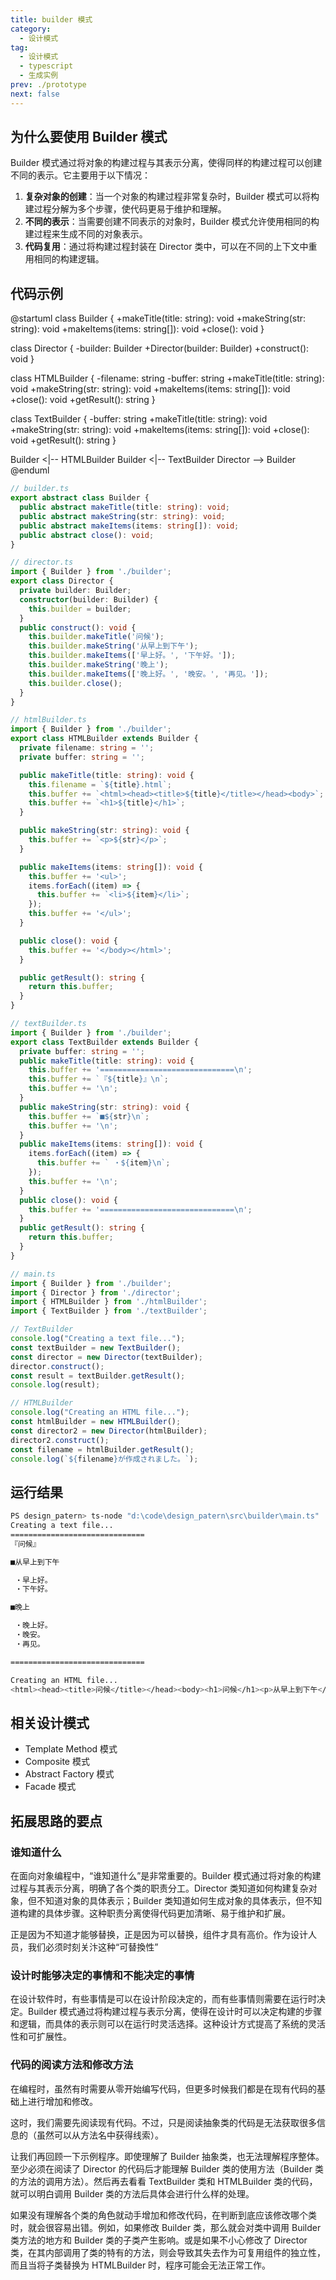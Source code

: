 ```yaml
---
title: builder 模式
category:
  - 设计模式
tag:
  - 设计模式
  - typescript
  - 生成实例
prev: ./prototype
next: false
---
```


## 为什么要使用 Builder 模式

Builder 模式通过将对象的构建过程与其表示分离，使得同样的构建过程可以创建不同的表示。它主要用于以下情况：

1. **复杂对象的创建**：当一个对象的构建过程非常复杂时，Builder 模式可以将构建过程分解为多个步骤，使代码更易于维护和理解。
2. **不同的表示**：当需要创建不同表示的对象时，Builder 模式允许使用相同的构建过程来生成不同的对象表示。
3. **代码复用**：通过将构建过程封装在 Director 类中，可以在不同的上下文中重用相同的构建逻辑。

## 代码示例
@startuml
class Builder {
  +makeTitle(title: string): void
  +makeString(str: string): void
  +makeItems(items: string[]): void
  +close(): void
}

class Director {
  -builder: Builder
  +Director(builder: Builder)
  +construct(): void
}

class HTMLBuilder {
  -filename: string
  -buffer: string
  +makeTitle(title: string): void
  +makeString(str: string): void
  +makeItems(items: string[]): void
  +close(): void
  +getResult(): string
}

class TextBuilder {
  -buffer: string
  +makeTitle(title: string): void
  +makeString(str: string): void
  +makeItems(items: string[]): void
  +close(): void
  +getResult(): string
}

Builder <|-- HTMLBuilder
Builder <|-- TextBuilder
Director --> Builder
@enduml

```ts
// builder.ts
export abstract class Builder {
  public abstract makeTitle(title: string): void;
  public abstract makeString(str: string): void;
  public abstract makeItems(items: string[]): void;
  public abstract close(): void;
}

// director.ts
import { Builder } from './builder';
export class Director {
  private builder: Builder;
  constructor(builder: Builder) {
    this.builder = builder;
  }
  public construct(): void {
    this.builder.makeTitle('问候');
    this.builder.makeString('从早上到下午');
    this.builder.makeItems(['早上好。', '下午好。']);
    this.builder.makeString('晚上');
    this.builder.makeItems(['晚上好。', '晚安。', '再见。']);
    this.builder.close();
  }
}

// htmlBuilder.ts
import { Builder } from './builder';
export class HTMLBuilder extends Builder {
  private filename: string = '';
  private buffer: string = '';

  public makeTitle(title: string): void {
    this.filename = `${title}.html`;
    this.buffer += `<html><head><title>${title}</title></head><body>`;
    this.buffer += `<h1>${title}</h1>`;
  }

  public makeString(str: string): void {
    this.buffer += `<p>${str}</p>`;
  }

  public makeItems(items: string[]): void {
    this.buffer += '<ul>';
    items.forEach((item) => {
      this.buffer += `<li>${item}</li>`;
    });
    this.buffer += '</ul>';
  }

  public close(): void {
    this.buffer += '</body></html>';
  }

  public getResult(): string {
    return this.buffer;
  }
}

// textBuilder.ts
import { Builder } from './builder';
export class TextBuilder extends Builder {
  private buffer: string = '';
  public makeTitle(title: string): void {
    this.buffer += '==============================\n';
    this.buffer += `『${title}』\n`;
    this.buffer += '\n';
  }
  public makeString(str: string): void {
    this.buffer += `■${str}\n`;
    this.buffer += '\n';
  }
  public makeItems(items: string[]): void {
    items.forEach((item) => {
      this.buffer += ` ・${item}\n`;
    });
    this.buffer += '\n';
  }
  public close(): void {
    this.buffer += '==============================\n';
  }
  public getResult(): string {
    return this.buffer;
  }
}

// main.ts
import { Builder } from './builder';
import { Director } from './director';
import { HTMLBuilder } from './htmlBuilder';
import { TextBuilder } from './textBuilder';

// TextBuilder
console.log("Creating a text file...");
const textBuilder = new TextBuilder();
const director = new Director(textBuilder);
director.construct();
const result = textBuilder.getResult();
console.log(result);

// HTMLBuilder
console.log("Creating an HTML file...");
const htmlBuilder = new HTMLBuilder();
const director2 = new Director(htmlBuilder);
director2.construct();
const filename = htmlBuilder.getResult();
console.log(`${filename}が作成されました。`);
```


## 运行结果

```sh
PS design_patern> ts-node "d:\code\design_patern\src\builder\main.ts"
Creating a text file...
==============================
『问候』

■从早上到下午

 ・早上好。
 ・下午好。

■晚上

 ・晚上好。
 ・晚安。
 ・再见。

==============================

Creating an HTML file...
<html><head><title>问候</title></head><body><h1>问候</h1><p>从早上到下午</p><ul><li>早上好。</li><li>下午好。</li></ul><p>晚上</p><ul><li>晚上好。</li><li>晚安。</li><li>再见。</li></ul></body></html>が作成されました。
```

## 相关设计模式
+ Template Method 模式
+ Composite 模式
+ Abstract Factory 模式
+ Facade 模式

## 拓展思路的要点

### 谁知道什么
在面向对象编程中，“谁知道什么”是非常重要的。Builder 模式通过将对象的构建过程与其表示分离，明确了各个类的职责分工。Director 类知道如何构建复杂对象，但不知道对象的具体表示；Builder 类知道如何生成对象的具体表示，但不知道构建的具体步骤。这种职责分离使得代码更加清晰、易于维护和扩展。

正是因为不知道才能够替换，正是因为可以替换，组件才具有高价。作为设计人员，我们必须时刻关汴这种“可替換性”
### 设计时能够决定的事情和不能决定的事情

在设计软件时，有些事情是可以在设计阶段决定的，而有些事情则需要在运行时决定。Builder 模式通过将构建过程与表示分离，使得在设计时可以决定构建的步骤和逻辑，而具体的表示则可以在运行时灵活选择。这种设计方式提高了系统的灵活性和可扩展性。

### 代码的阅读方法和修改方法

在编程时，虽然有时需要从零开始编写代码，但更多时候我们都是在现有代码的基础上进行增加和修改。

这时，我们需要先阅读现有代码。不过，只是阅读抽象类的代码是无法获取很多信息的（虽然可以从方法名中获得线索）。

让我们再回顾一下示例程序。即使理解了 Builder 抽象类，也无法理解程序整体。至少必须在阅读了 Director 的代码后才能理解 Builder 类的使用方法（Builder 类的方法的调用方法）。然后再去看看 TextBuilder 类和 HTMLBuilder 类的代码，就可以明白调用 Builder 类的方法后具体会进行什么样的处理。

如果没有理解各个类的角色就动手增加和修改代码，在判断到底应该修改哪个类时，就会很容易出错。例如，如果修改 Builder 类，那么就会对类中调用 Builder 类方法的地方和 Builder 类的子类产生影响。或是如果不小心修改了 Director 类，在其内部调用了类的特有的方法，则会导致其失去作为可复用组件的独立性，而且当将子类替换为 HTMLBuilder 时，程序可能会无法正常工作。
